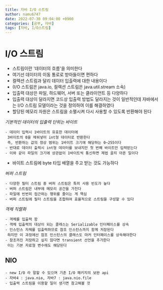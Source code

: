 ```yaml
---
title: 자바 I/O 스트림
author: namu6747
date: 2022-07-30 09:04:00 +0900
categories: [공부, 자바]
tags: [자바, I/O스트림]
---
```


# I/O 스트림
- 스트림이란 '데이터의 흐름'을 의미한다
- 여기선 데이터의 이동 통로로 받아들이면 편하다
- 컬렉션 스트림과 달리 데이터 입출력에 대한 내용이다
- (I/O 스트림은 java.io, 컬렉션 스트림은 java.util.stream 소속)
-  입출력 대상은 파일, 하드웨어, 서버 또는 클라이언트 등 다양하다
- 입출력 대상이 달라지면 코드상 입출력 방법도 달라지는 것이 일반적인데
 자바에서는 I/O 스트림 모델이라는 것을 정의하여 이를 해결하였다
- 할당된 메모리 자원은 스트림을 소멸시켜 다시 사용할 수 있도록 반환해야 된다

*기본적인 데이터의 입출력 단위는 바이트*
```
- 데이터 입력시 1바이트의 유효한 데이터에 
 3바이트의 0을 채워넣어 int형 데이터로 반환한다
 즉, 반환하는 값의 정상 범위는 1바이트 크기에 해당하는 0~255이다
- 반대로 데이터 출력시 int형 데이터를 보내지만 첫 번째 바이트만 입력받는다
- 이와 같이 파일의 크기에 상관없이 1바이트씩 통신하면 제법 골치 아픈 일이다
```

- 바이트 스트림에 byte 타입 배열을 주고 받는 것도 가능하다

*버퍼 스트림*
```
- 다양한 필터 스트림 중 버퍼 스트림은 특히 사용 빈도가 높다
- 버퍼 스트림은 내부에 메모리 공간을 가진다
- 파일에 빈번히 접근하는 행위를 줄이는 게 핵심
- 버퍼 스트림에 필터 스트림을 조합하여 효율적으로 스트림을 구성할 수 있다
```

*객체 직렬화*
```
- 객체를 입출력 함
- 객체 입출력의 대상이 되는 클래스는 Serializable 인터페이스를 상속
- 인스턴스 자체를 입출력하므로 참조 인스턴스까지 함께 저장된다
 하지만 이 과정에선 참조 인스턴스의 클래스도 마커 인터페이스를 상속해야한다
- 참조까진 저장하고 싶지 않다면 transient 선언을 추가한다
 이는 기본 자료형 변수에도 해당된다
```

## NIO
```
- new I/O 라 말할 수 있으며 기존 I/O 패키지의 보완 api
- 자바4 : java.nio, 자바7 : java.nio.file
- 입출력 스트림을 이용할 일이 생기면 참고해볼 것
```








